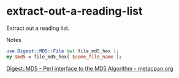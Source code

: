 # extract-out-a-reading-list
Extract out a reading list.

Notes

```perl
use Digest::MD5::File qw( file_md5_hex );
my $md5 = file_md5_hex( $some_file_name );
```


[Digest::MD5 - Perl interface to the MD5 Algorithm - metacpan.org](https://metacpan.org/pod/Digest::MD5)
